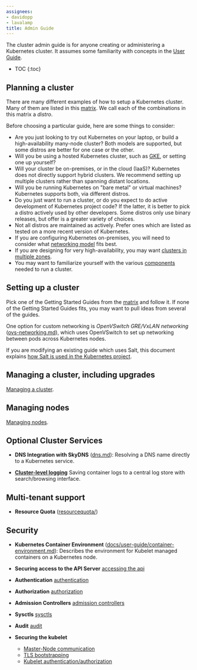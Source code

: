 ```yaml
---
assignees:
- davidopp
- lavalamp
title: Admin Guide
---
```


The cluster admin guide is for anyone creating or administering a Kubernetes cluster.
It assumes some familiarity with concepts in the [User Guide](/docs/user-guide/).

* TOC
{:toc}

## Planning a cluster

There are many different examples of how to setup a Kubernetes cluster.  Many of them are listed in this
[matrix](/docs/getting-started-guides/).  We call each of the combinations in this matrix a *distro*.

Before choosing a particular guide, here are some things to consider:

 - Are you just looking to try out Kubernetes on your laptop, or build a high-availability many-node cluster? Both
   models are supported, but some distros are better for one case or the other.
 - Will you be using a hosted Kubernetes cluster, such as [GKE](https://cloud.google.com/container-engine), or setting
   one up yourself?
 - Will your cluster be on-premises, or in the cloud (IaaS)?  Kubernetes does not directly support hybrid clusters.  We
   recommend setting up multiple clusters rather than spanning distant locations.
 - Will you be running Kubernetes on "bare metal" or virtual machines?  Kubernetes supports both, via different distros.
 - Do you just want to run a cluster, or do you expect to do active development of Kubernetes project code?  If the
   latter, it is better to pick a distro actively used by other developers.  Some distros only use binary releases, but
   offer is a greater variety of choices.
 - Not all distros are maintained as actively.  Prefer ones which are listed as tested on a more recent version of
   Kubernetes.
 - If you are configuring Kubernetes on-premises, you will need to consider what [networking
   model](/docs/admin/networking) fits best.
 - If you are designing for very high-availability, you may want [clusters in multiple zones](/docs/admin/multi-cluster).
 - You may want to familiarize yourself with the various
   [components](/docs/admin/cluster-components) needed to run a cluster.

## Setting up a cluster

Pick one of the Getting Started Guides from the [matrix](/docs/getting-started-guides/) and follow it.
If none of the Getting Started Guides fits, you may want to pull ideas from several of the guides.

One option for custom networking is *OpenVSwitch GRE/VxLAN networking* ([ovs-networking.md](/docs/admin/ovs-networking)), which
uses OpenVSwitch to set up networking between pods across
  Kubernetes nodes.

If you are modifying an existing guide which uses Salt, this document explains [how Salt is used in the Kubernetes
project](/docs/admin/salt).

## Managing a cluster, including upgrades

[Managing a cluster](/docs/admin/cluster-management).

## Managing nodes

[Managing nodes](/docs/admin/node).

## Optional Cluster Services

* **DNS Integration with SkyDNS** ([dns.md](/docs/admin/dns)):
  Resolving a DNS name directly to a Kubernetes service.

* [**Cluster-level logging**](/docs/user-guide/logging/overview)
  Saving container logs to a central log store with search/browsing interface.

## Multi-tenant support

* **Resource Quota** ([resourcequota/](/docs/admin/resourcequota/))

## Security

* **Kubernetes Container Environment** ([docs/user-guide/container-environment.md](/docs/user-guide/container-environment)):
  Describes the environment for Kubelet managed containers on a Kubernetes
  node.

* **Securing access to the API Server** [accessing the api](/docs/admin/accessing-the-api)

* **Authentication**  [authentication](/docs/admin/authentication)

* **Authorization** [authorization](/docs/admin/authorization)

* **Admission Controllers** [admission controllers](/docs/admin/admission-controllers)

* **Sysctls** [sysctls](/docs/admin/sysctls.md)

* **Audit** [audit](/docs/admin/audit)

* **Securing the kubelet**
  * [Master-Node communication](/docs/admin/master-node-communication/)
  * [TLS bootstrapping](/docs/admin/kubelet-tls-bootstrapping/)
  * [Kubelet authentication/authorization](/docs/admin/kubelet-authentication-authorization/)
